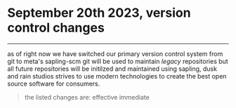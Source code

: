 # September 20th 2023, version control changes
---
as of right now we have switched our primary version control system from git to meta's sapling-scm
git will be used to maintain *legacy* repositories but all future repositories will be initilzed and maintained using sapling, dusk and rain studios strives to use modern technologies to create the best open source software for consumers.

> the listed changes are: effective immediate
